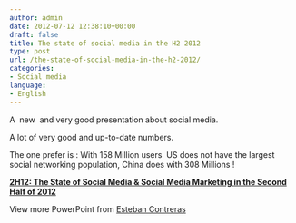 ```yaml
---
author: admin
date: 2012-07-12 12:38:10+00:00
draft: false
title: The state of social media in the H2 2012
type: post
url: /the-state-of-social-media-in-the-h2-2012/
categories:
- Social media
language:
- English
---
```


A  new  and very good presentation about social media.

A lot of very good and up-to-date numbers.

The one prefer is : With 158 Million users  US does not have the largest social networking population, China does with 308 Millions !




**[2H12: The State of Social Media & Social Media Marketing in the Second Half of 2012](http://www.slideshare.net/socialnerdia/2h12-the-state-of-social-media-and-social-media-marketing-in-the-second-half-of-2012-13488609)** 


View more PowerPoint from [Esteban Contreras](http://www.slideshare.net/socialnerdia)






